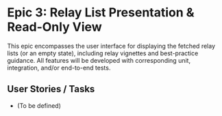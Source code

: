 # Epic 3: Relay List Presentation & Read-Only View

This epic encompasses the user interface for displaying the fetched relay lists (or an empty state), including relay vignettes and best-practice guidance. All features will be developed with corresponding unit, integration, and/or end-to-end tests.

## User Stories / Tasks

- (To be defined) 